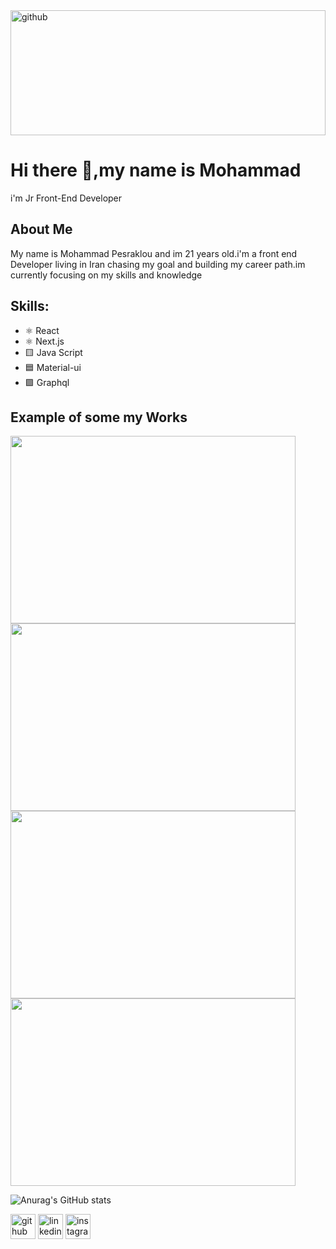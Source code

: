 
<img src='https://user-images.githubusercontent.com/102437630/212471856-ba9038ce-2f5a-4646-9658-74b857d25367.png' alt='github' height='200' width='100%'>

# Hi there 👋,my name is Mohammad
i'm Jr Front-End Developer

## About Me

My name is Mohammad Pesraklou and im 21 years old.i'm a front end Developer living in Iran chasing my goal and building my career path.im currently focusing on my skills and knowledge

## Skills: 
* ⚛️ React
* ⚛️ Next.js
* 🟨 Java Script
* 🟦 Material-ui
* 🟪 Graphql


## Example of some my Works

<img src="https://user-images.githubusercontent.com/102437630/212402535-e8ce9b9b-cb99-4db4-8652-b75e1e366a1b.png" width="456" height="300"/>
<img src="https://user-images.githubusercontent.com/102437630/216827393-9b5fa26d-b5e5-4d40-b128-1b0b3b74e472.png" width="456" height="300"/>
<img src="https://user-images.githubusercontent.com/102437630/212397240-93339332-ec38-4203-9221-ab7a013373dd.png" width="456" height="300"/>
<img src="https://user-images.githubusercontent.com/102437630/212425309-b8dbbb8a-1c39-4b45-8566-e2d9f7f24d6f.png" width="456" height="300"/>

![Anurag's GitHub stats](https://github-readme-stats.vercel.app/api?username=mohammad-pesaraklou&show_icons=true&theme=tokyonight)


[<img src='https://cdn.jsdelivr.net/npm/simple-icons@3.0.1/icons/github.svg' alt='github' height='40'>](https://github.com/Mohammad-pesaraklou) 
[<img src='https://cdn.jsdelivr.net/npm/simple-icons@3.0.1/icons/linkedin.svg' alt='linkedin' height='40'>](https://www.linkedin.com/in/mahammad-pesraklou-jfd/) 
[<img src='https://cdn.jsdelivr.net/npm/simple-icons@3.0.1/icons/instagram.svg' alt='instagram' height='40'>](https://www.instagram.com/._mhwmd6/)  

